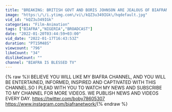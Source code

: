 ```yaml
---
title: "BREAKING: BRITISH GOVT AND BORIS JOHNSON ARE JEALOUS OF BIAFRANS, AND MAZI OVER A REVELATION- DETAIL"
image: "https:\/\/i.ytimg.com\/vi\/kQZ3u349IGk\/hqdefault.jpg"
vid_id: "kQZ3u349IGk"
categories: "Film-Animation"
tags: ["BIAFRA","NIGERIA","BROADCAST"]
date: "2022-01-20T03:44:59+03:00"
vid_date: "2022-01-17T16:43:53Z"
duration: "PT15M48S"
viewcount: "796"
likeCount: "34"
dislikeCount: ""
channel: "BIAFRA IS BLESSED TV"
---
```

{% raw %}I BELIEVE YOU WILL LIKE MY BIAFRA CHANNEL, AND YOU WILL BE ENTERTAINED, INFORMED, INSPIRED AND CAPTIVATED WITH THIS CHANNEL.SO I PLEAD WITH YOU TO WATCH MY NEWS AND SUBSCRIBE TO MY CHANNEL FOR MORE VIDEOS. WE PUBLISH NEWS AND VIDEOS EVERY DAY. <a rel="nofollow" target="blank" href="https://twitter.com/boby78605307">https://twitter.com/boby78605307</a>  <a rel="nofollow" target="blank" href="https://www.instagram.com/biafranetwork/">https://www.instagram.com/biafranetwork/</a>{% endraw %}
